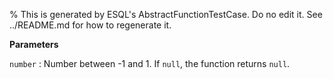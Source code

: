 % This is generated by ESQL's AbstractFunctionTestCase. Do no edit it. See ../README.md for how to regenerate it.

**Parameters**

`number`
:   Number between -1 and 1. If `null`, the function returns `null`.

